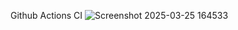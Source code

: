 Github Actions CI
![Screenshot 2025-03-25 164533](https://github.com/user-attachments/assets/9ac7a4a0-d4a5-4fb0-acd8-7b7a9d6dd6c0)
